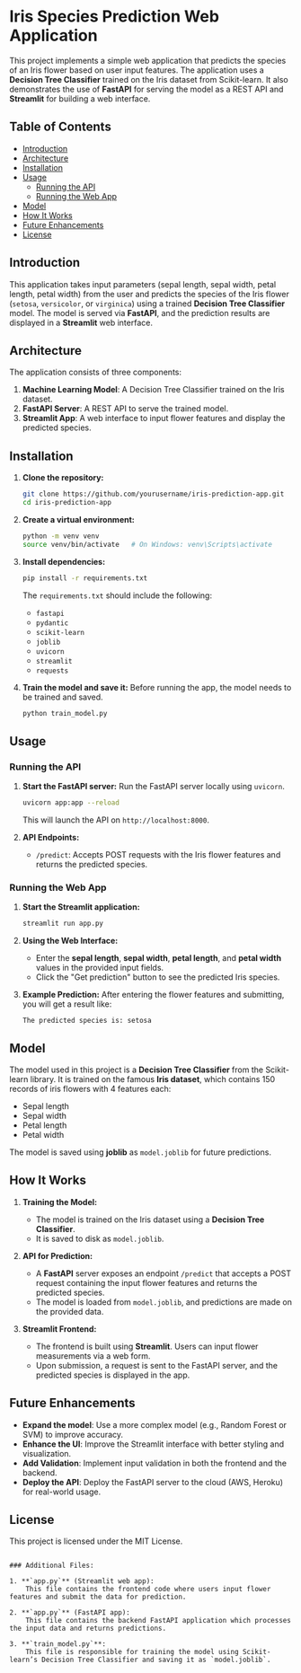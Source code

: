 
# Iris Species Prediction Web Application

This project implements a simple web application that predicts the species of an Iris flower based on user input features. The application uses a **Decision Tree Classifier** trained on the Iris dataset from Scikit-learn. It also demonstrates the use of **FastAPI** for serving the model as a REST API and **Streamlit** for building a web interface.

## Table of Contents
- [Introduction](#introduction)
- [Architecture](#architecture)
- [Installation](#installation)
- [Usage](#usage)
  - [Running the API](#running-the-api)
  - [Running the Web App](#running-the-web-app)
- [Model](#model)
- [How It Works](#how-it-works)
- [Future Enhancements](#future-enhancements)
- [License](#license)

## Introduction

This application takes input parameters (sepal length, sepal width, petal length, petal width) from the user and predicts the species of the Iris flower (`setosa`, `versicolor`, or `virginica`) using a trained **Decision Tree Classifier** model. The model is served via **FastAPI**, and the prediction results are displayed in a **Streamlit** web interface.

## Architecture

The application consists of three components:
1. **Machine Learning Model**: A Decision Tree Classifier trained on the Iris dataset.
2. **FastAPI Server**: A REST API to serve the trained model.
3. **Streamlit App**: A web interface to input flower features and display the predicted species.

## Installation

1. **Clone the repository:**
   ```bash
   git clone https://github.com/yourusername/iris-prediction-app.git
   cd iris-prediction-app


2. **Create a virtual environment:**
   ```bash
   python -m venv venv
   source venv/bin/activate   # On Windows: venv\Scripts\activate
   ```

3. **Install dependencies:**
   ```bash
   pip install -r requirements.txt
   ```

   The `requirements.txt` should include the following:
   - `fastapi`
   - `pydantic`
   - `scikit-learn`
   - `joblib`
   - `uvicorn`
   - `streamlit`
   - `requests`

4. **Train the model and save it:**
   Before running the app, the model needs to be trained and saved.
   ```bash
   python train_model.py
   ```

## Usage

### Running the API

1. **Start the FastAPI server:**
   Run the FastAPI server locally using `uvicorn`.
   ```bash
   uvicorn app:app --reload
   ```

   This will launch the API on `http://localhost:8000`.

2. **API Endpoints:**
   - `/predict`: Accepts POST requests with the Iris flower features and returns the predicted species.

### Running the Web App

1. **Start the Streamlit application:**
   ```bash
   streamlit run app.py
   ```

2. **Using the Web Interface:**
   - Enter the **sepal length**, **sepal width**, **petal length**, and **petal width** values in the provided input fields.
   - Click the "Get prediction" button to see the predicted Iris species.

3. **Example Prediction:**
   After entering the flower features and submitting, you will get a result like:
   ```
   The predicted species is: setosa
   ```

## Model

The model used in this project is a **Decision Tree Classifier** from the Scikit-learn library. It is trained on the famous **Iris dataset**, which contains 150 records of iris flowers with 4 features each:
- Sepal length
- Sepal width
- Petal length
- Petal width

The model is saved using **joblib** as `model.joblib` for future predictions.

## How It Works

1. **Training the Model:**
   - The model is trained on the Iris dataset using a **Decision Tree Classifier**.
   - It is saved to disk as `model.joblib`.

2. **API for Prediction:**
   - A **FastAPI** server exposes an endpoint `/predict` that accepts a POST request containing the input flower features and returns the predicted species.
   - The model is loaded from `model.joblib`, and predictions are made on the provided data.

3. **Streamlit Frontend:**
   - The frontend is built using **Streamlit**. Users can input flower measurements via a web form.
   - Upon submission, a request is sent to the FastAPI server, and the predicted species is displayed in the app.

## Future Enhancements

- **Expand the model**: Use a more complex model (e.g., Random Forest or SVM) to improve accuracy.
- **Enhance the UI**: Improve the Streamlit interface with better styling and visualization.
- **Add Validation**: Implement input validation in both the frontend and the backend.
- **Deploy the API**: Deploy the FastAPI server to the cloud (AWS, Heroku) for real-world usage.

## License

This project is licensed under the MIT License.
```

### Additional Files:

1. **`app.py`** (Streamlit web app):
    This file contains the frontend code where users input flower features and submit the data for prediction.
  
2. **`app.py`** (FastAPI app):
    This file contains the backend FastAPI application which processes the input data and returns predictions.

3. **`train_model.py`**:
    This file is responsible for training the model using Scikit-learn’s Decision Tree Classifier and saving it as `model.joblib`.

